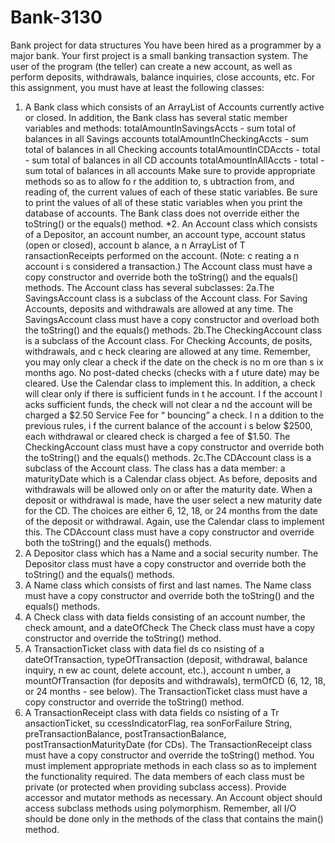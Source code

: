 # Bank-3130
Bank project for data structures 
You have been hired as a programmer by a major bank. Your first project is a small banking transaction system. The user of the
program (the teller) can create a new account, as well as perform deposits, withdrawals, balance inquiries, close accounts, etc.
For this assignment, you must have at least the following classes:
1. A Bank class which consists of an ArrayList of Accounts currently active or closed.
In addition, the Bank class has several static member variables and methods:
totalAmountInSavingsAccts - sum total of balances in all Savings accounts
totalAmountInCheckingAccts - sum total of balances in all Checking accounts
totalAmountInCDAccts - total - sum total of balances in all CD accounts
totalAmountInAllAccts - total - sum total of balances in all accounts
Make sure to provide appropriate methods so as to allow fo r the addition to, s ubtraction from, and reading of, the
current values of each of these static variables.
Be sure to print the values of all of these static variables when you print the database of accounts.
The Bank class does not override either the toString() or the equals() method.
*2. An Account class which consists of a Depositor, an account number, an account type, account status (open or closed),
account b alance, a n ArrayList of T ransactionReceipts performed on the account. (Note: c reating a n account i s
considered a transaction.)
The Account class must have a copy constructor and override both the toString() and the equals() methods.
The Account class has several subclasses:
2a.The SavingsAccount class is a subclass of the Account class.
For Saving Accounts, deposits and withdrawals are allowed at any time.
The SavingsAccount class must have a copy constructor and overload both the toString() and the equals() methods.
2b.The CheckingAccount class is a subclass of the Account class.
For Checking Accounts, de posits, withdrawals, and c heck clearing are allowed at any time. Remember, you may only
clear a check if the date on the check is no m ore than s ix months ago. No post-dated checks (checks with a f uture date)
may be cleared. Use the Calendar class to implement this. In addition, a check will clear only if there is sufficient funds
in t he account. I f the account l acks sufficient funds, the check will not clear a nd the account will be charged a $2.50
Service Fee for “ bouncing” a check. I n a ddition to the previous rules, i f the current balance of the account i s below
$2500, each withdrawal or cleared check is charged a fee of $1.50.
The CheckingAccount class must have a copy constructor and override both the toString() and the equals() methods.
2c.The CDAccount class is a subclass of the Account class.
The class has a data member: a maturityDate which is a Calendar class object.
As before, deposits and withdrawals will be allowed only on or after the maturity date. When a deposit or withdrawal is
made, have the user select a new maturity date for the CD. The choices are either 6, 12, 18, or 24 months from the date of
the deposit or withdrawal. Again, use the Calendar class to implement this.
The CDAccount class must have a copy constructor and override both the toString() and the equals() methods.
3. A Depositor class which has a Name and a social security number.
The Depositor class must have a copy constructor and override both the toString() and the equals() methods.
4. A Name class which consists of first and last names.
The Name class must have a copy constructor and override both the toString() and the equals() methods.
5. A Check class with data fields consisting of an account number, the check amount, and a dateOfCheck
The Check class must have a copy constructor and override the toString() method.
6. A TransactionTicket class with data fiel ds co nsisting of a dateOfTransaction, typeOfTransaction (deposit, withdrawal,
balance inquiry, n ew ac count, delete account, etc.), account n umber, a mountOfTransaction (for deposits and
withdrawals), termOfCD (6, 12, 18, or 24 months - see below).
The TransactionTicket class must have a copy constructor and override the toString() method.
7. A TransactionReceipt class with data fields co nsisting of a Tr ansactionTicket, su ccessIndicatorFlag, rea sonForFailure
String, preTransactionBalance, postTransactionBalance, postTransactionMaturityDate (for CDs).
The TransactionReceipt class must have a copy constructor and override the toString() method.
You must implement appropriate methods in each class so as to implement the functionality required.
The data members of each class must be private (or protected when providing subclass access).
Provide accessor and mutator methods as necessary.
An Account object should access subclass methods using polymorphism.
Remember, all I/O should be done only in the methods of the class that contains the main() method.
